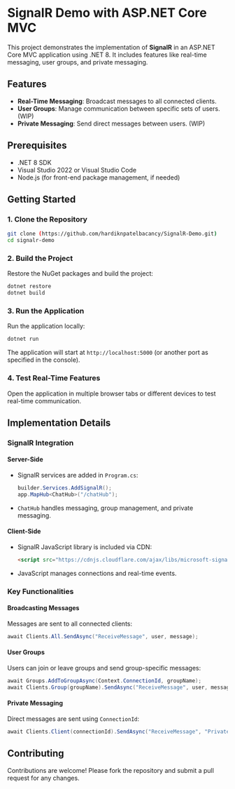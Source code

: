 # SignalR Demo with ASP.NET Core MVC

This project demonstrates the implementation of **SignalR** in an ASP.NET Core MVC application using .NET 8. It includes features like real-time messaging, user groups, and private messaging.

## Features

- **Real-Time Messaging**: Broadcast messages to all connected clients.
- **User Groups**: Manage communication between specific sets of users. (WIP)
- **Private Messaging**: Send direct messages between users. (WIP)

## Prerequisites

- .NET 8 SDK
- Visual Studio 2022 or Visual Studio Code
- Node.js (for front-end package management, if needed)

## Getting Started

### 1. Clone the Repository
```bash
git clone (https://github.com/hardiknpatelbacancy/SignalR-Demo.git)
cd signalr-demo
```


### 2. Build the Project
Restore the NuGet packages and build the project:
```bash
dotnet restore
dotnet build
```


### 3. Run the Application
Run the application locally:
```bash
dotnet run
```

The application will start at `http://localhost:5000` (or another port as specified in the console).

### 4. Test Real-Time Features
Open the application in multiple browser tabs or different devices to test real-time communication.

## Implementation Details

### SignalR Integration

#### Server-Side
- SignalR services are added in `Program.cs`:
  ```csharp
  builder.Services.AddSignalR();
  app.MapHub<ChatHub>("/chatHub");
  ```
- `ChatHub` handles messaging, group management, and private messaging.

#### Client-Side
- SignalR JavaScript library is included via CDN:
  ```html
  <script src="https://cdnjs.cloudflare.com/ajax/libs/microsoft-signalr/7.0.0/signalr.min.js"></script>
  ```
- JavaScript manages connections and real-time events.

### Key Functionalities

#### Broadcasting Messages
Messages are sent to all connected clients:
```csharp
await Clients.All.SendAsync("ReceiveMessage", user, message);
```

#### User Groups
Users can join or leave groups and send group-specific messages:
```csharp
await Groups.AddToGroupAsync(Context.ConnectionId, groupName);
await Clients.Group(groupName).SendAsync("ReceiveMessage", user, message);
```

#### Private Messaging
Direct messages are sent using `ConnectionId`:
```csharp
await Clients.Client(connectionId).SendAsync("ReceiveMessage", "Private", message);
```

## Contributing

Contributions are welcome! Please fork the repository and submit a pull request for any changes.
